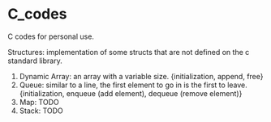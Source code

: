 # C_codes
C codes for personal use.

Structures: implementation of some structs that are not defined on the c standard library.
  1) Dynamic Array: an array with a variable size. {initialization, append, free}
  2) Queue: similar to a line, the first element to go in is the first to leave. {initialization, enqueue (add element), dequeue (remove element)} 
  3) Map: TODO
  4) Stack: TODO
